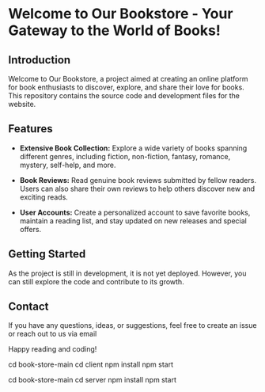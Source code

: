 # Welcome to Our Bookstore - Your Gateway to the World of Books!


## Introduction

Welcome to Our Bookstore, a project aimed at creating an online platform for book enthusiasts to discover, explore, and share their love for books. This repository contains the source code and development files for the website.

## Features

- **Extensive Book Collection:** Explore a wide variety of books spanning different genres, including fiction, non-fiction, fantasy, romance, mystery, self-help, and more.

- **Book Reviews:** Read genuine book reviews submitted by fellow readers. Users can also share their own reviews to help others discover new and exciting reads.

- **User Accounts:** Create a personalized account to save favorite books, maintain a reading list, and stay updated on new releases and special offers.

## Getting Started

As the project is still in development, it is not yet deployed. However, you can still explore the code and contribute to its growth.


## Contact

If you have any questions, ideas, or suggestions, feel free to create an issue or reach out to us via email 

Happy reading and coding!



cd book-store-main
cd client
npm install
npm start

cd book-store-main
cd server
npm install
npm start

